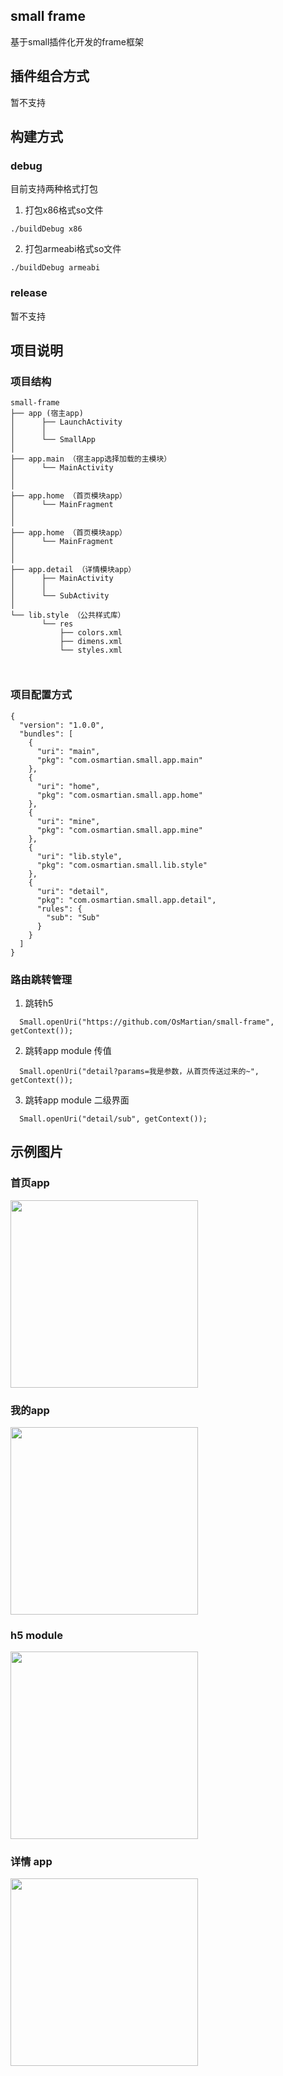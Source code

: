 ## small frame

基于small插件化开发的frame框架

## 插件组合方式

暂不支持

## 构建方式

### debug

目前支持两种格式打包

1. 打包x86格式so文件

```
./buildDebug x86 
```

2. 打包armeabi格式so文件

```
./buildDebug armeabi
```

### release

暂不支持

## 项目说明

### 项目结构

```
small-frame
├── app (宿主app)
│      ├── LaunchActivity  
│      │  
│      └── SmallApp
│
├── app.main （宿主app选择加载的主模块）
│      └── MainActivity
│
│
├── app.home （首页模块app）
│      └── MainFragment
│
│
├── app.home （首页模块app）
│      └── MainFragment
│      
│          
├── app.detail （详情模块app）
│      ├── MainActivity
│      │   
│      └── SubActivity
│           
└── lib.style （公共样式库）
       └── res
           ├── colors.xml
           ├── dimens.xml
           └── styles.xml
       
    
```

### 项目配置方式

```
{
  "version": "1.0.0",
  "bundles": [
    {
      "uri": "main",
      "pkg": "com.osmartian.small.app.main"
    },
    {
      "uri": "home",
      "pkg": "com.osmartian.small.app.home"
    },
    {
      "uri": "mine",
      "pkg": "com.osmartian.small.app.mine"
    },
    {
      "uri": "lib.style",
      "pkg": "com.osmartian.small.lib.style"
    },
    {
      "uri": "detail",
      "pkg": "com.osmartian.small.app.detail",
      "rules": {
        "sub": "Sub"
      }
    }
  ]
}
```

### 路由跳转管理

1. 跳转h5

```
  Small.openUri("https://github.com/OsMartian/small-frame", getContext());
```

2. 跳转app module 传值

```
  Small.openUri("detail?params=我是参数，从首页传送过来的~", getContext());
```

3. 跳转app module 二级界面

```
  Small.openUri("detail/sub", getContext());
```

## 示例图片

### 首页app

<img src="https://github.com/OsMartian/small-frame/blob/master/screenshot/Screenshot_20170310-023438.jpg" width = "300" align=center />

### 我的app

<img src="https://github.com/OsMartian/small-frame/blob/master/screenshot/Screenshot_20170310-023440.jpg" width = "300" align=center />

### h5 module

<img src="https://github.com/OsMartian/small-frame/blob/master/screenshot/Screenshot_20170310-023445.jpg" width = "300" align=center />

### 详情 app

<img src="https://github.com/OsMartian/small-frame/blob/master/screenshot/Screenshot_20170310-023450.jpg" width = "300" align=center />
